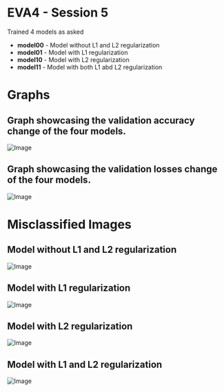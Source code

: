 # EVA4 - Session 5

Trained 4 models as asked
* **model00** - Model without L1 and L2 regularization
* **model01** - Model with L1 regularization
* **model10** - Model with L2 regularization
* **model11** - Model with both L1 abd L2 regularization

# Graphs
## Graph showcasing the validation accuracy change of the four models.
![Image](https://github.com/sridevibonthu/EVA/blob/master/S6/Accuracyof4models.png)

## Graph showcasing the validation losses change of the four models.
![Image](https://github.com/sridevibonthu/EVA/blob/master/S6/ValidationLossof4models.png)

# Misclassified Images

## Model without L1 and L2 regularization
![Image](https://github.com/sridevibonthu/EVA/blob/master/S6/WithoutL1andL2.png)

## Model with L1 regularization
![Image](https://github.com/sridevibonthu/EVA/blob/master/S6/WithL1.png)

## Model with L2 regularization
![Image](https://github.com/sridevibonthu/EVA/blob/master/S6/WithL2.png)

## Model with L1 and L2 regularization
![Image](https://github.com/sridevibonthu/EVA/blob/master/S6/WithL1andL2.png)
